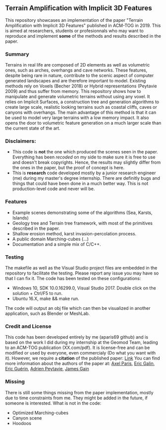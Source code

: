 ## Terrain Amplification with Implicit 3D Features
This repository showcases an implementation of the paper "Terrain Amplification with Implicit 3D Features" published in ACM-TOG in 2019. This is aimed at researchers, students or profesionnals who may want to reproduce and implement **some** of the methods and results described in the paper.

### Summary
Terrains in real life are composed of 2D elements as well as volumetric ones, such as arches, overhangs and cave networks. These features, despite being rare in nature, contribute to the scenic aspect of computer generated landscapes and are therefore important to model. Existing methods rely on Voxels (Becher 2018) or Hybrid representations (Peytavie 2009) and thus suffer from memory. This repository shows how to manipulate and generate volumetric terrains without using any voxel. It relies on Implicit Surfaces, a construction tree and generation algorithms to create large scale, realistic looking terrains such as coastal cliffs, caves or canyons with overhangs. 
The main advantage of this method is that it can be used to model very large terrains with a low memory impact. It also opens the door to volumetric feature generation on a much larger scale than the current state of the art.

### Disclaimers:
* This code is **not** the one which produced the scenes seen in the paper. Everything has been *recoded* on my side to make sure it is free to use and doesn't break copyrights. Hence, the results may slightly differ from the ones in the paper, but the proof of concept is here.
* This is **research** code developed mostly by a junior research engineer (me) during my master's degree internship. There are definitly bugs and things that could have been done in a much better way. This is not production-level code and never will be.

### Features
* Example scenes demonstrating some of the algorithms (Sea, Karsts, Islands)
* Geology tree and Terrain tree framework, with most of the primitives described in the paper.
* Shallow erosion method, karst invasion-percolation process.
* A public domain Marching-cubes (...)
* Documentation and a simple mix of C/C++.

### Testing
The makefile as well as the Visual Studio project files are embedded in the repository to facilitate the testing. Please report any issue you may have so that I can fix it. The code has been tested on these configurations:
* Windows 10, SDK 10.0.16299.0, Visual Studio 2017. Double click on the solution + Ctrl/F5 to run.
* Ubuntu 16.X, make && make run.

The code will output an obj file which can then be visualized in another application, such as Blender or MeshLab.

### Credit and License
This code has been developed entirely by me (aparis69 github) and is based on the work I did during my internship at the Geomod Team, leading to an ACM-TOG publication (XX.com/pdf). It is license-free and can be modified or used by everyone, even commercialy (Do what you want with it). However, we require a **citation** of the published paper: [Link](test.pdf)
You can find more information about the authors of the paper at:
[Axel Paris](https://aparis69.github.io/index.html), [Eric Galin](https://perso.liris.cnrs.fr/eric.galin/), [Eric Guérin](https://perso.liris.cnrs.fr/eguerin/), [Adrien Peytavie](https://perso.liris.cnrs.fr/apeytavi/publications-hal/), [James Gain](https://people.cs.uct.ac.za/~jgain/)

### Missing
There is still some things missing from the paper implementation, mostly due to time constraints from me. They might be added in the future, if someone is interested. What is not in the code:
* Optimized Marching-cubes
* Canyon scene
* Hoodoos
